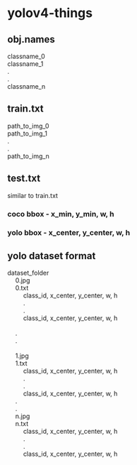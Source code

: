 # yolov4-things

## obj.names
classname_0<br> 
classname_1<br>
.<br>
.<br>
classname_n<br>


## train.txt
path_to_img_0<br>
path_to_img_1<br>
.<br>
.<br>
path_to_img_n<br>

## test.txt
similar to train.txt


### coco bbox - x_min, y_min, w, h
### yolo bbox - x_center, y_center, w, h

## yolo dataset format
dataset_folder<br>
&emsp;  0.jpg<br>
&emsp;  0.txt<br>
&emsp;  &emsp;  class_id, x_center, y_center, w, h<br>
&emsp;  &emsp;  .<br>
&emsp;  &emsp;  .<br>
&emsp;  &emsp;  class_id, x_center, y_center, w, h<br>
<br>
&emsp;  .<br>
&emsp;  .<br>
<br>
&emsp;  1.jpg<br>
&emsp;  1.txt<br>
&emsp;  &emsp;  class_id, x_center, y_center, w, h<br>
&emsp;  &emsp;  .<br>
&emsp;  &emsp;  .<br>
&emsp;  &emsp;  class_id, x_center, y_center, w, h<br>
&emsp;  .<br>
&emsp;  .<br>
&emsp;  n.jpg<br>
&emsp;  n.txt<br>
&emsp;  &emsp;  class_id, x_center, y_center, w, h<br>
&emsp;  &emsp;  .<br>
&emsp;  &emsp;  .<br>
&emsp;  &emsp;  class_id, x_center, y_center, w, h<br>
